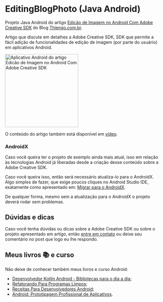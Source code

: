 # EditingBlogPhoto (Java Android)

Projeto Java Android do artigo [Edicão de Imagem no Android Com Adobe Creative SDK](https://www.thiengo.com.br/edicao-de-imagem-no-android-com-adobe-creative-sdk) do Blog [Thiengo.com.br](https://www.thiengo.com.br).

Artigo que discute em detalhes a Adobe Creative SDK, SDK que permite a fácil adição de funcionalidades de edição de imagem (por parte do usuário) em aplicativos Android.

<img src="https://www.thiengo.com.br/img/post/normal/u7slt72n5crcmn7bh6ur120at4eccd289a3f539dfb9c548356f59d47e5.png" width="240" alt="Aplicativo Android do artigo Edicão de Imagem no Android Com Adobe Creative SDK">

O conteúdo do artigo também está disponível em [vídeo](https://www.thiengo.com.br/utilizando-bottomsheet-material-design-no-android).

### AndroidX

Caso você queira ter o projeto de exemplo ainda mais atual, isso em relação às tecnologias Android já liberadas desde a criação desse conteúdo sobre a Adobe Creative SDK.

Caso você queira isso, então será necessário atualiza-lo para o AndroidX. Algo simples de fazer, que exige poucos cliques no Android Studio IDE, exatamente como apresentado em: [Migrar para o AndroidX](https://developer.android.com/jetpack/androidx/migrate?hl=pt-br).

De qualquer forma, mesmo sem a atualização para o AndroidX o projeto deverá rodar sem problemas.

## Dúvidas e dicas

Caso você tenha dúvidas ou dicas sobre a Adobe Creative SDK ou sobre o projeto apresentado em artigo, então [entre em contato](https://www.thiengo.com.br/contato) ou deixe seu comentário no post que logo eu lhe respondo.

## Meus livros 📚 e curso

Não deixe de conhecer também meus livros e curso Android:

- [Desenvolvedor Kotlin Android - Bibliotecas para o dia a dia](https://www.thiengo.com.br/livro-desenvolvedor-kotlin-android);
- [Refatorando Para Programas Limpos](https://www.thiengo.com.br/livro-refatorando-para-programas-limpos);
- [Receitas Para Desenvolvedores Android](https://www.thiengo.com.br/livro-receitas-para-desenvolvedores-android);
- [Android: Prototipagem Profissional de Aplicativos](https://www.udemy.com/course/android-prototipagem-profissional-de-aplicativos/?locale=pt_BR&persist_locale=).
